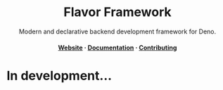 <div align="center">
  <p align="center">
    <h1>Flavor Framework</h1>
  </p>

  <p align="center">Modern and declarative backend development framework for Deno.</p>

  <h4>
    <a href="https://flavor-deno.dev">Website</a>
    <span> · </span>
    <a href="https://flavor-deno.dev/docs/introducing-flavor">Documentation</a>
    <span> · </span>
    <a href="https://flavor-deno.dev/docs/more/contributing">Contributing</a>
  </h4>
</div>

# In development...
